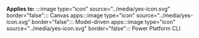 ﻿
**Applies to:** :::image type="icon" source="../media/yes-icon.svg" border="false"::: Canvas apps:::image type="icon" source="../media/yes-icon.svg" border="false"::: Model-driven apps:::image type="icon" source="../media/yes-icon.svg" border="false"::: Power Platform CLI
